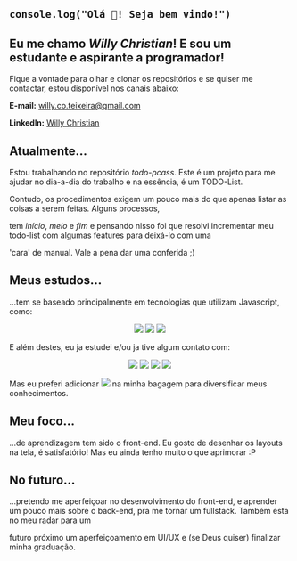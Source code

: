## ``` console.log("Olá 👋! Seja bem vindo!") ```

## Eu me chamo _Willy Christian_! E sou um estudante e aspirante a programador! 

Fique a vontade para olhar e clonar os repositórios e se quiser me contactar, estou disponível nos canais abaixo:

__E-mail:__ willy.co.teixeira@gmail.com

__LinkedIn:__ [Willy Christian](https://www.linkedin.com/in/willychristian/)

## Atualmente...

Estou trabalhando no repositório *todo-pcass*. Este é um projeto para me ajudar no dia-a-dia do trabalho e na essência, é um TODO-List.

Contudo, os procedimentos exigem um pouco mais do que apenas listar as coisas a serem feitas. Alguns processos,

tem _início_, _meio_ e _fim_ e pensando nisso foi que resolvi incrementar meu todo-list com algumas features para deixá-lo com uma 

'cara' de manual. Vale a pena dar uma conferida ;)

## Meus estudos...

...tem se baseado principalmente em tecnologias que utilizam Javascript, como: 
<p align="center">
<img src="https://img.shields.io/badge/-React.Js-blue?style=for-the-badge">
<img src="https://img.shields.io/badge/-Next.Js-black?style=for-the-badge">
<img src="https://img.shields.io/badge/-Node.Js-success?style=for-the-badge">
</p>

E além destes, eu ja estudei e/ou ja tive algum contato com:
<p align="center">
<img src="https://img.shields.io/badge/-C%23-informational?style=for-the-badge">
<img src="https://img.shields.io/badge/-Python-yellow?style=for-the-badge"> 
<img src="https://img.shields.io/badge/-Xamarin-blue?style=for-the-badge">
<img src="https://img.shields.io/badge/Expo-React Native-informational?style=for-the-badge">
</p>

Mas eu preferi adicionar <img src="https://img.shields.io/badge/-PHP-yellow?style=plastic"> na minha bagagem para diversificar meus conhecimentos.

## Meu foco...

...de aprendizagem tem sido o front-end. Eu gosto de desenhar os layouts na tela, é satisfatório! Mas eu ainda tenho muito o que aprimorar :P

## No futuro...

...pretendo me aperfeiçoar no desenvolvimento do front-end, e aprender um pouco mais sobre o back-end, pra me tornar um fullstack. Também esta no meu radar para um

futuro próximo um aperfeiçoamento em UI/UX e (se Deus quiser) finalizar minha graduação.

